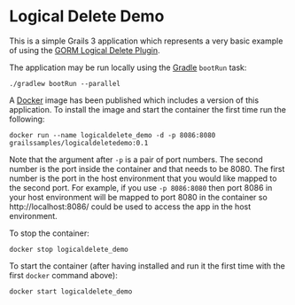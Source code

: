 # Logical Delete Demo

This is a simple Grails 3 application which represents a very basic example of
 using the [GORM Logical Delete Plugin](https://github.com/grails-plugins/gorm-logical-delete).

The application may be run locally using the [Gradle](http://gradle.org/) `bootRun` task:

    ./gradlew bootRun --parallel
    
A [Docker](http://docker.com) image has been published which includes a version of this application.  To 
install the image and start the container the first time run the following:

    docker run --name logicaldelete_demo -d -p 8086:8080 grailssamples/logicaldeletedemo:0.1
    
Note that the argument after `-p` is a pair of port numbers.  The second number is the port inside the 
container and that needs to be 8080.  The first number is the port in the host environment that you would 
like mapped to the second port.  For example, if you use `-p 8086:8080` then port 8086 in your host
environment will be mapped to port 8080 in the container so http://localhost:8086/ could be used to
access the app in the host environment.

To stop the container:

    docker stop logicaldelete_demo
    
To start the container (after having installed and run it the first time with the first `docker` command above):

    docker start logicaldelete_demo
